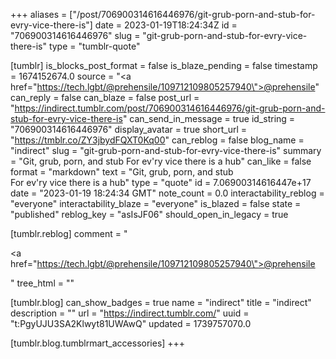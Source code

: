 +++
aliases = ["/post/706900314616446976/git-grub-porn-and-stub-for-evry-vice-there-is"]
date = 2023-01-19T18:24:34Z
id = "706900314616446976"
slug = "git-grub-porn-and-stub-for-evry-vice-there-is"
type = "tumblr-quote"

[tumblr]
is_blocks_post_format = false
is_blaze_pending = false
timestamp = 1674152674.0
source = "<a href=\"https://tech.lgbt/@prehensile/109712109805257940\">@prehensile</a>"
can_reply = false
can_blaze = false
post_url = "https://indirect.tumblr.com/post/706900314616446976/git-grub-porn-and-stub-for-evry-vice-there-is"
can_send_in_message = true
id_string = "706900314616446976"
display_avatar = true
short_url = "https://tmblr.co/ZY3jbydFQXT0Kq00"
can_reblog = false
blog_name = "indirect"
slug = "git-grub-porn-and-stub-for-evry-vice-there-is"
summary = "Git, grub, porn, and stub For ev'ry vice there is a hub"
can_like = false
format = "markdown"
text = "Git, grub, porn, and stub<br/>For ev'ry vice there is a hub"
type = "quote"
id = 7.06900314616447e+17
date = "2023-01-19 18:24:34 GMT"
note_count = 0.0
interactability_reblog = "everyone"
interactability_blaze = "everyone"
is_blazed = false
state = "published"
reblog_key = "asIsJF06"
should_open_in_legacy = true

[tumblr.reblog]
comment = "<p><a href=\"https://tech.lgbt/@prehensile/109712109805257940\">@prehensile</a></p>"
tree_html = ""

[tumblr.blog]
can_show_badges = true
name = "indirect"
title = "indirect"
description = ""
url = "https://indirect.tumblr.com/"
uuid = "t:PgyUJU3SA2Klwyt81UWAwQ"
updated = 1739757070.0

[tumblr.blog.tumblrmart_accessories]
+++
